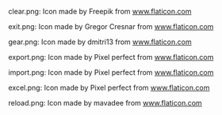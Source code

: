 clear.png: Icon made by Freepik from www.flaticon.com

exit.png: Icon made by Gregor Cresnar from www.flaticon.com

gear.png: Icon made by dmitri13 from www.flaticon.com

export.png: Icon made by Pixel perfect from www.flaticon.com

import.png: Icon made by Pixel perfect from www.flaticon.com

excel.png: Icon made by Pixel perfect from www.flaticon.com

reload.png: Icon made by mavadee from www.flaticon.com
